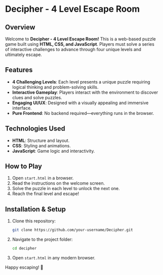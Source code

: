 # Decipher - 4 Level Escape Room

## Overview
Welcome to **Decipher - 4 Level Escape Room!** This is a web-based puzzle game built using **HTML, CSS, and JavaScript**. Players must solve a series of interactive challenges to advance through four unique levels and ultimately escape.

## Features
- **4 Challenging Levels**: Each level presents a unique puzzle requiring logical thinking and problem-solving skills.
- **Interactive Gameplay**: Players interact with the environment to discover clues and solve puzzles.
- **Engaging UI/UX**: Designed with a visually appealing and immersive interface.
- **Pure Frontend**: No backend required—everything runs in the browser.

## Technologies Used
- **HTML**: Structure and layout.
- **CSS**: Styling and animations.
- **JavaScript**: Game logic and interactivity.

## How to Play
1. Open `start.html` in a browser.
2. Read the instructions on the welcome screen.
3. Solve the puzzle in each level to unlock the next one.
4. Reach the final level and escape!

## Installation & Setup
1. Clone this repository:
   ```bash
   git clone https://github.com/your-username/Decipher.git
   ```
2. Navigate to the project folder:
   ```bash
   cd decipher
   ```
3. Open `start.html` in any modern browser.


Happy escaping! 🚀

